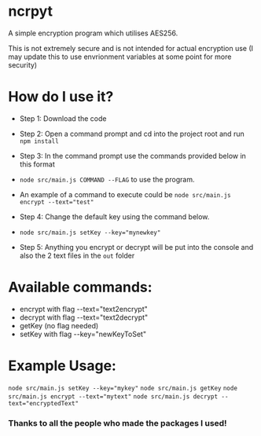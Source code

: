 # ncrpyt
A simple encryption program which utilises AES256.

This is not extremely secure and is not intended for actual encryption use (I may update this to use envrionment variables at some point for more security)

# How do I use it?

- Step 1: Download the code

- Step 2: Open a command prompt and cd into the project root and run `npm install`

- Step 3: In the command prompt use the commands provided below in this format 
- ```node src/main.js COMMAND --FLAG``` to use the program. 
- An example of a command to execute could be ```node src/main.js encrypt --text="test"```

- Step 4: Change the default key using the command below.
- ```node src/main.js setKey --key="mynewkey"```

- Step 5: Anything you encrypt or decrypt will be put into the console and also the 2 text files in the `out` folder

# Available commands:
- encrypt with flag --text="text2encrypt"
- decrypt with flag --text="text2decrypt"
- getKey (no flag needed)
- setKey with flag --key="newKeyToSet"

# Example Usage:
```node src/main.js setKey --key="mykey"```
```node src/main.js getKey```
```node src/main.js encrypt --text="mytext"```
```node src/main.js decrypt --text="encryptedText"```

### Thanks to all the people who made the packages I used!
